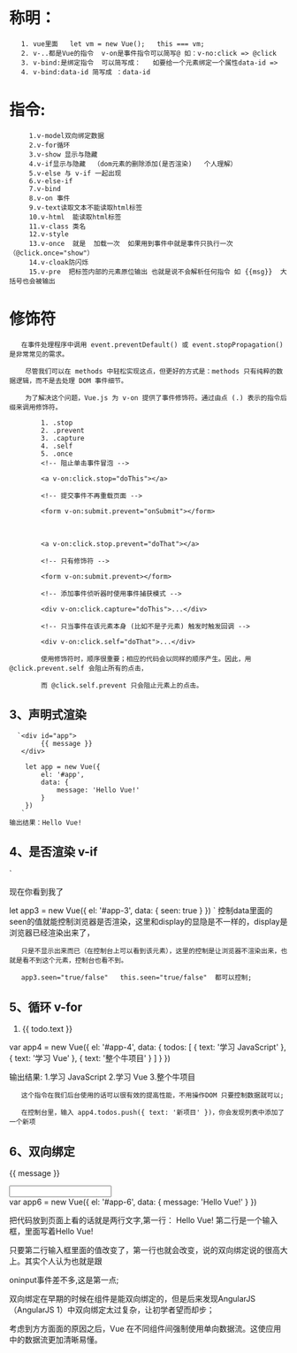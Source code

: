 称明：
==================
       1. vue里面   let vm = new Vue();   this === vm;
       2. v-..都是Vue的指令  v-on是事件指令可以简写@ 如：v-no:click => @click
       3. v-bind:是绑定指令  可以简写成：   如要给一个元素绑定一个属性data-id =>
       4. v-bind:data-id 简写成 ：data-id

指令:  
====================
         1.v-model双向绑定数据
         2.v-for循环
         3.v-show 显示与隐藏
         4.v-if显示与隐藏  （dom元素的删除添加(是否渲染)   个人理解）
         5.v-else 与 v-if 一起出现
         6.v-else-if
         7.v-bind
         8.v-on 事件
         9.v-text读取文本不能读取html标签
         10.v-html  能读取html标签
         11.v-class 类名
         12.v-style
         13.v-once  就是  加载一次  如果用到事件中就是事件只执行一次（@click.once="show"）
         14.v-cloak防闪烁
         15.v-pre  把标签内部的元素原位输出 也就是说不会解析任何指令 如 {{msg}}  大括号也会被输出

修饰符  
=====================
       在事件处理程序中调用 event.preventDefault() 或 event.stopPropagation() 是非常常见的需求。
       
        尽管我们可以在 methods 中轻松实现这点，但更好的方式是：methods 只有纯粹的数据逻辑，而不是去处理 DOM 事件细节。
       
        为了解决这个问题，Vue.js 为 v-on 提供了事件修饰符。通过由点 (.) 表示的指令后缀来调用修饰符。

            1. .stop
            2. .prevent
            3. .capture
            4. .self
            5. .once
            <!-- 阻止单击事件冒泡 -->
            
            <a v-on:click.stop="doThis"></a>
           
            <!-- 提交事件不再重载页面 -->
            
            <form v-on:submit.prevent="onSubmit"></form>
            
            <!-- 修饰符可以串联 -->
            
            <a v-on:click.stop.prevent="doThat"></a>
            
            <!-- 只有修饰符 -->
             
            <form v-on:submit.prevent></form>
            
            <!-- 添加事件侦听器时使用事件捕获模式 -->
            
            <div v-on:click.capture="doThis">...</div>
            
            <!-- 只当事件在该元素本身 (比如不是子元素) 触发时触发回调 -->
            
            <div v-on:click.self="doThat">...</div>
            
            使用修饰符时，顺序很重要；相应的代码会以同样的顺序产生。因此，用 @click.prevent.self 会阻止所有的点击，
            
            而 @click.self.prevent 只会阻止元素上的点击。
            

3、声明式渲染
--------------------
      `<div id="app">
            {{ message }}
       </div>

        let app = new Vue({
            el: '#app',
            data: {
                message: 'Hello Vue!'
            }
        })
       `
    输出结果：Hello Vue!

4、是否渲染 v-if
--------------------
`
<div id="app-3">
  <p v-if="seen">现在你看到我了</p>
</div>
let app3 = new Vue({
  el: '#app-3',
  data: {
    seen: true
  }
})
`
       控制data里面的seen的值就能控制浏览器是否渲染，这里和display的显隐是不一样的，display是浏览器已经渲染出来了，

       只是不显示出来而已（在控制台上可以看到该元素），这里的控制是让浏览器不渲染出来，也就是看不到这个元素，控制台也看不到。

       app3.seen="true/false"   this.seen="true/false"  都可以控制;


5、循环 v-for
---------------------

<div id="app-4">
  <ol>
    <li v-for="todo in todos">
      {{ todo.text }}
    </li>
  </ol>
</div>
var app4 = new Vue({
  el: '#app-4',
  data: {
    todos: [
      { text: '学习 JavaScript' },
      { text: '学习 Vue' },
      { text: '整个牛项目' }
    ]
  }
})

输出结果: 1.学习 JavaScript
         2.学习 Vue
         3.整个牛项目

       这个指令在我们后台使用的话可以很有效的提高性能，不用操作DOM 只要控制数据就可以;

       在控制台里，输入 app4.todos.push({ text: '新项目' })，你会发现列表中添加了一个新项

  
6、双向绑定
------------------

<div id="app-6">
  <p>{{ message }}</p>
  <input v-model="message">
</div>
var app6 = new Vue({
  el: '#app-6',
  data: {
    message: 'Hello Vue!'
  }
})

把代码放到页面上看的话就是两行文字,第一行： Hello Vue!  第二行是一个输入框，里面写着Hello Vue!

只要第二行输入框里面的值改变了，第一行也就会改变，说的双向绑定说的很高大上。其实个人认为也就是跟

oninput事件差不多,这是第一点;

双向绑定在早期的时候在组件是能双向绑定的，但是后来发现AngularJS（AngularJS 1）中双向绑定太过复杂，让初学者望而却步；

考虑到方方面面的原因之后，Vue 在不同组件间强制使用单向数据流。这使应用中的数据流更加清晰易懂。


